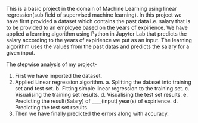 
This is a basic project in the domain of Machine Learning using linear regression(sub field of supervised machine learning). In this project we have first provided a dataset 
which contains the past data i.e. salary that is to be provided to an employee based on the years of expirience. We have applied a learning algorithm using Python in Jupyter Lab
that predicts the salary according to the years of expirience we put as an input. The learning algorithm uses the values from the past datas and predicts the salary for a given
input.

The stepwise analysis of my project-
1. First we have imported the dataset.
2. Applied Linear regression algorithm.
  a. Splitting the dataset into training set and test set.
  b. Fitting simple linear regression to the training set.
  c. Visualising the training set results.
  d. Visualising the test set results.
  e. Predicting the result(Salary) of ____(input) year(s) of expirience.
  d. Predicting the test set rseults.
 3. Then we have finally predicted the errors along with accuracy.

